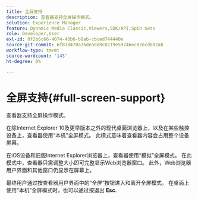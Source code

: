 ```yaml
---
title: 全屏支持
description: 查看器支持全屏操作模式。
solution: Experience Manager
feature: Dynamic Media Classic,Viewers,SDK/API,Spin Sets
role: Developer,User
exl-id: 8f2b6c66-4074-40b6-b8ab-cbced744440e
source-git-commit: 6f838470a7bdea8e8c0219e59746ec82ecd802a8
workflow-type: tm+mt
source-wordcount: '143'
ht-degree: 0%

---
```


# 全屏支持{#full-screen-support}

查看器支持全屏操作模式。

在除Internet Explorer 10及更早版本之外的现代桌面浏览器上，以及在某些触控设备上，查看器使用“本机”全屏模式。 此模式意味着查看器内容会占用整个设备屏幕。

在iOS设备和旧版Internet Explorer浏览器上，查看器使用“模拟”全屏模式。 在此模式中，查看器只需调整大小即可完整显示Web浏览器窗口。 此外，Web浏览器用户界面和其他窗口仍显示在屏幕上。

最终用户通过按查看器用户界面中的“全屏”按钮进入和离开全屏模式。 在桌面上使用“本机”全屏模式时，也可以通过按退出 **Esc**.
